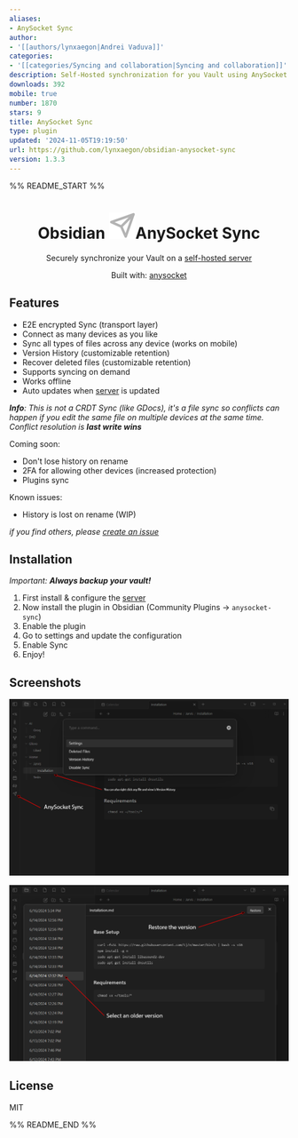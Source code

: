 ```yaml
---
aliases:
- AnySocket Sync
author:
- '[[authors/lynxaegon|Andrei Vaduva]]'
categories:
- '[[categories/Syncing and collaboration|Syncing and collaboration]]'
description: Self-Hosted synchronization for you Vault using AnySocket
downloads: 392
mobile: true
number: 1870
stars: 9
title: AnySocket Sync
type: plugin
updated: '2024-11-05T19:19:50'
url: https://github.com/lynxaegon/obsidian-anysocket-sync
version: 1.3.3
---
```


%% README_START %%

<h1 align="center">Obsidian <img src="https://github.com/lynxaegon/obsidian-anysocket-sync/raw/master/icon.svg">AnySocket Sync</h1>
<p align="center">Securely synchronize your Vault on a <a href="https://github.com/lynxaegon/obsidian-anysocket-sync-server">self-hosted server</a></p>
<p align="center">Built with: <a href="https://github.com/lynxaegon/anysocket">anysocket</a></p>

<a name="features"></a>
## Features
* E2E encrypted Sync (transport layer)
* Connect as many devices as you like
* Sync all types of files across any device (works on mobile)
* Version History (customizable retention)
* Recover deleted files (customizable retention)
* Supports syncing on demand
* Works offline
* Auto updates when <a href="https://github.com/lynxaegon/obsidian-anysocket-sync-server">server</a> is updated

_**Info**: This is not a CRDT Sync (like GDocs), it's a file sync so conflicts can happen if you edit the same file on multiple devices at the same time. 
Conflict resolution is **last write wins**_ 

Coming soon:
* Don't lose history on rename
* 2FA for allowing other devices (increased protection)
* Plugins sync

Known issues:
- History is lost on rename (WIP)

_if you find others, please <a href="https://github.com/lynxaegon/obsidian-anysocket-sync/issues/new"> create an issue</a>_

## Installation
_Important: **Always backup your vault!**_
1. First install & configure the <a href="https://github.com/lynxaegon/obsidian-anysocket-sync-server">server</a>
2. Now install the plugin in Obsidian (Community Plugins -> `anysocket-sync`)
3. Enable the plugin
4. Go to settings and update the configuration
5. Enable Sync
6. Enjoy!
   
## Screenshots
![Commands](https://github.com/lynxaegon/obsidian-anysocket-sync/raw/master/screenshots/info_1.png)

![Version History](https://github.com/lynxaegon/obsidian-anysocket-sync/raw/master/screenshots/info_2.png)


## License

MIT


%% README_END %%
